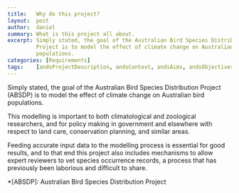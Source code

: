 ```yaml
---
title:   Why do this project?
layout:  post
author:  daniel
summary: What is this project all about.
excerpt: Simply stated, the goal of the Australian Bird Species Distribution
         Project is to model the effect of climate change on Australian bird 
         populations.
categories: [Requirements]
tags:    [andsProjectDescription, andsContext, andsAims, andsObjectives]
---
```


Simply stated, the goal of the Australian Bird Species Distribution
Project (ABSDP) is to model the effect of climate change on Australian bird 
populations.

This modelling is important to both climatological and zoological 
researchers, and for policy making in government and elsewhere
with respect to land care, conservation planning, and similar areas.

Feeding accurate input data to the modelling process is essential
for good results, and to that end this project also includes mechanisms
to allow expert reviewers to vet species occurrence records, a process
that has previously been laborious and difficult to share.

*[ABSDP]: Australian Bird Species Distribution Project

